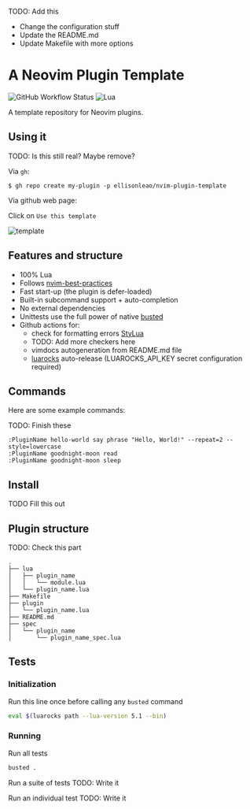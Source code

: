 TODO: Add this
- Change the configuration stuff
- Update the README.md
- Update Makefile with more options


# A Neovim Plugin Template

![GitHub Workflow Status](https://img.shields.io/github/actions/workflow/status/ellisonleao/nvim-plugin-template/lint-test.yml?branch=main&style=for-the-badge)
![Lua](https://img.shields.io/badge/Made%20with%20Lua-blueviolet.svg?style=for-the-badge&logo=lua)

A template repository for Neovim plugins.


## Using it
TODO: Is this still real? Maybe remove?

Via `gh`:

```
$ gh repo create my-plugin -p ellisonleao/nvim-plugin-template
```

Via github web page:

Click on `Use this template`

![template](https://docs.github.com/assets/cb-36544/images/help/repository/use-this-template-button.png)


## Features and structure
- 100% Lua
- Follows [nvim-best-practices](https://github.com/nvim-neorocks/nvim-best-practices)
- Fast start-up (the plugin is defer-loaded)
- Built-in subcommand support + auto-completion
- No external dependencies
- Unittests use the full power of native [busted](https://olivinelabs.com/busted)
- Github actions for:
  - check for formatting errors [StyLua](https://github.com/JohnnyMorganz/StyLua)
  - TODO: Add more checkers here
  - vimdocs autogeneration from README.md file
  - [luarocks](https://luarocks.org) auto-release (LUAROCKS_API_KEY secret configuration required)

## Commands
Here are some example commands:

TODO: Finish these

```vim
:PluginName hello-world say phrase "Hello, World!" --repeat=2 --style=lowercase
:PluginName goodnight-moon read
:PluginName goodnight-moon sleep
```


## Install
TODO Fill this out


## Plugin structure
TODO: Check this part

```
.
├── lua
│   ├── plugin_name
│   │   └── module.lua
│   └── plugin_name.lua
├── Makefile
├── plugin
│   └── plugin_name.lua
├── README.md
├── spec
│   └── plugin_name
│       └── plugin_name_spec.lua
```


## Tests
### Initialization
Run this line once before calling any `busted` command

```sh
eval $(luarocks path --lua-version 5.1 --bin)
```


### Running
Run all tests
```sh
busted .
```

Run a suite of tests
TODO: Write it

Run an individual test
TODO: Write it
